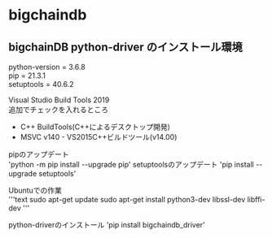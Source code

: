 # bigchaindb

## bigchainDB python-driver のインストール環境
python-version = 3.6.8  
pip = 21.3.1  
setuptools = 40.6.2  

Visual Studio Build Tools 2019  
追加でチェックを入れるところ
* C++ BuildTools(C++によるデスクトップ開発)
* MSVC v140 - VS2015C++ビルドツール(v14.00)

pipのアップデート  
'python -m pip install --upgrade pip'
setuptoolsのアップデート
'pip install --upgrade setuptools'

Ubuntuでの作業  
'''text
sudo apt-get update
sudo apt-get install python3-dev libssl-dev libffi-dev
'''

python-driverのインストール
'pip install bigchaindb_driver'